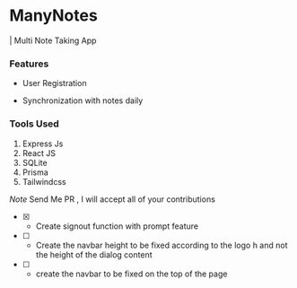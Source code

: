 # ManyNotes

| Multi Note Taking App

### Features

- User Registration

- Synchronization with notes daily

### Tools Used

1. Express Js
2. React JS
3. SQLite
4. Prisma
5. Tailwindcss

*Note*
Send Me PR , I will accept all of your contributions

- [X] - Create signout  function with prompt feature
- [ ] - Create the navbar height to be fixed  according to the logo h and not the height of the dialog content
- [ ] - create the navbar to be fixed on the top of the page